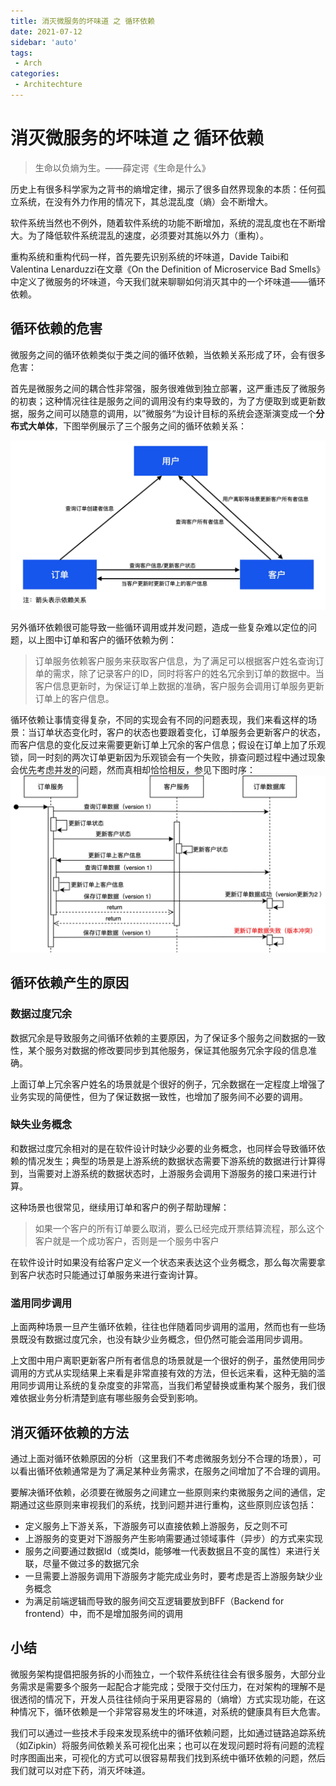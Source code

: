 ```yaml
---
title: 消灭微服务的坏味道 之 循环依赖
date: 2021-07-12
sidebar: 'auto'
tags:
 - Arch
categories:
 - Architechture
---
```



# 消灭微服务的坏味道 之 循环依赖

> 生命以负熵为生。——薛定谔《生命是什么》

历史上有很多科学家为之背书的熵增定律，揭示了很多自然界现象的本质：任何孤立系统，在没有外力作用的情况下，其总混乱度（熵）会不断增大。

软件系统当然也不例外，随着软件系统的功能不断增加，系统的混乱度也在不断增大。为了降低软件系统混乱的速度，必须要对其施以外力（重构）。

重构系统和重构代码一样，首先要先识别系统的坏味道，Davide Taibi和Valentina Lenarduzzi在文章《On the Definition of Microservice Bad Smells》中定义了微服务的坏味道，今天我们就来聊聊如何消灭其中的一个坏味道——循环依赖。

## 循环依赖的危害

微服务之间的循环依赖类似于类之间的循环依赖，当依赖关系形成了环，会有很多危害：

首先是微服务之间的耦合性非常强，服务很难做到独立部署，这严重违反了微服务的初衷；这种情况往往是服务之间的调用没有约束导致的，为了方便取到或更新数据，服务之间可以随意的调用，以”微服务“为设计目标的系统会逐渐演变成一个**分布式大单体**，下图举例展示了三个服务之间的循环依赖关系：

 ![循环依赖示例](202107121404.assets/8394116913_1182575.png)

另外循环依赖很可能导致一些循环调用或并发问题，造成一些复杂难以定位的问题，以上图中订单和客户的循环依赖为例：

> 订单服务依赖客户服务来获取客户信息，为了满足可以根据客户姓名查询订单的需求，除了记录客户的ID，同时将客户的姓名冗余到订单的数据中。当客户信息更新时，为保证订单上数据的准确，客户服务会调用订单服务更新订单上的客户信息。

循环依赖让事情变得复杂，不同的实现会有不同的问题表现，我们来看这样的场景：当订单状态变化时，客户的状态也要跟着变化，订单服务会更新客户的状态，而客户信息的变化反过来需要更新订单上冗余的客户信息；假设在订单上加了乐观锁，同一时刻的两次订单更新因为乐观锁会有一个失败，排查问题过程中通过现象会优先考虑并发的问题，然而真相却恰恰相反，参见下图时序： ![img](202107121404.assets/8394116872_919558.png)

## 循环依赖产生的原因

### 数据过度冗余

数据冗余是导致服务之间循环依赖的主要原因，为了保证多个服务之间数据的一致性，某个服务对数据的修改要同步到其他服务，保证其他服务冗余字段的信息准确。

上面订单上冗余客户姓名的场景就是个很好的例子，冗余数据在一定程度上增强了业务实现的简便性，但为了保证数据一致性，也增加了服务间不必要的调用。

### 缺失业务概念

和数据过度冗余相对的是在软件设计时缺少必要的业务概念，也同样会导致循环依赖的情况发生；典型的场景是上游系统的数据状态需要下游系统的数据进行计算得到，当需要对上游系统的数据状态时，上游服务会调用下游服务的接口来进行计算。

这种场景也很常见，继续用订单和客户的例子帮助理解：

> 如果一个客户的所有订单要么取消，要么已经完成开票结算流程，那么这个客户就是一个成功客户，否则是一个服务中客户

在软件设计时如果没有给客户定义一个状态来表达这个业务概念，那么每次需要拿到客户状态时只能通过订单服务来进行查询计算。

### 滥用同步调用

上面两种场景一旦产生循环依赖，往往也伴随着同步调用的滥用，然而也有一些场景既没有数据过度冗余，也没有缺少业务概念，但仍然可能会滥用同步调用。

上文图中用户离职更新客户所有者信息的场景就是一个很好的例子，虽然使用同步调用的方式从实现结果上来看是非常直接有效的方法，但长远来看，这种无脑的滥用同步调用让系统的复杂度变的非常高，当我们希望替换或重构某个服务，我们很难依据业务分析清楚到底有哪些服务会受到影响。

## 消灭循环依赖的方法

通过上面对循环依赖原因的分析（这里我们不考虑微服务划分不合理的场景），可以看出循环依赖通常是为了满足某种业务需求，在服务之间增加了不合理的调用。

要解决循环依赖，必须要在微服务之间建立一些原则来约束微服务之间的通信，定期通过这些原则来审视我们的系统，找到问题并进行重构，这些原则应该包括：

- 定义服务上下游关系，下游服务可以直接依赖上游服务，反之则不可
- 上游服务的变更对下游服务产生影响需要通过领域事件（异步）的方式来实现
- 服务之间要通过数据Id（或类Id，能够唯一代表数据且不变的属性）来进行关联，尽量不做过多的数据冗余
- 一旦需要上游服务调用下游服务才能完成业务时，要考虑是否上游服务缺少业务概念
- 为满足前端逻辑而导致的服务间交互逻辑要放到BFF（Backend for frontend）中，而不是增加服务间的调用

## 小结

微服务架构提倡把服务拆的小而独立，一个软件系统往往会有很多服务，大部分业务需求是需要多个服务一起配合才能完成；受限于交付压力，在对架构的理解不是很透彻的情况下，开发人员往往倾向于采用更容易的（熵增）方式实现功能，在这种情况下，循环依赖是一个非常容易发生的坏味道，对系统的健康具有巨大危害。

我们可以通过一些技术手段来发现系统中的循环依赖问题，比如通过链路追踪系统（如Zipkin）将服务间依赖关系可视化出来；也可以在发现问题时将有问题的流程时序图画出来，可视化的方式可以很容易帮我们找到系统中循环依赖的问题，然后我们就可以对症下药，消灭坏味道。